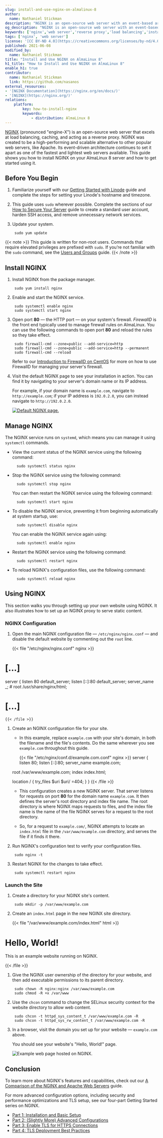 ```yaml
---
slug: install-and-use-nginx-on-almalinux-8
author:
  name: Nathaniel Stickman
description: "NGINX is an open-source web server with an event-based architecture designed for efficiency and concurrency. In this guide, learn how to install and start using NGINX on your AlmaLinux 8 server."
og_description: "NGINX is an open-source web server with an event-based architecture designed for efficiency and concurrency. In this guide, learn how to install and start using NGINX on your AlmaLinux 8 server."
keywords: ['nginx','web server','reverse proxy','load balancing','install nginx on almalinux 8','alma linux']
tags: ['nginx', 'web server']
license: '[CC BY-ND 4.0](https://creativecommons.org/licenses/by-nd/4.0)'
published: 2021-06-08
modified_by:
  name: Nathaniel Stickman
title: "Install and Use NGINX on AlmaLinux 8"
h1_title: "How to Install and Use NGINX on AlmaLinux 8"
enable_h1: true
contributor:
  name: Nathaniel Stickman
  link: https://github.com/nasanos
external_resources:
- '[NGINX Documentation](https://nginx.org/en/docs/)'
- '[NGINX](https://nginx.org/)'
relations:
    platform:
        key: how-to-install-nginx
        keywords:
            - distribution: AlmaLinux 8
---
```


[NGINX](https://nginx.org/) (pronounced "engine-X") is an open-source web server that excels at load balancing, caching, and acting as a reverse proxy. NGINX was created to be a high-performing and scalable alternative to other popular web servers, like Apache. Its event-driven architecture continues to set it apart as one of the fastest and lightest web servers available. This guide shows you how to install NGINX on your AlmaLinux 8 server and how to get started using it.

## Before You Begin

1. Familiarize yourself with our [Getting Started with Linode](/docs/getting-started/) guide and complete the steps for setting your Linode's hostname and timezone.

1. This guide uses `sudo` wherever possible. Complete the sections of our [How to Secure Your Server](/docs/security/securing-your-server/) guide to create a standard user account, harden SSH access, and remove unnecessary network services.

1. Update your system.

        sudo yum update

{{< note >}}
This guide is written for non-root users. Commands that require elevated privileges are prefixed with `sudo`. If you’re not familiar with the `sudo` command, see the [Users and Groups](/docs/tools-reference/linux-users-and-groups/) guide.
{{< /note >}}

## Install NGINX

1. Install NGINX from the package manager.

        sudo yum install nginx

1. Enable and start the NGINX service.

        sudo systemctl enable nginx
        sudo systemctl start nginx

1. Open port **80** — the HTTP port — on your system's firewall. *FirewallD* is the front end typically used to manage firewall rules on AlmaLinux. You can use the following commands to open port **80** and reload the rules so they take effect.

        sudo firewall-cmd --zone=public --add-service=http
        sudo firewall-cmd --zone=public --add-service=http --permanent
        sudo firewall-cmd --reload

    Refer to our [Introduction to FirewallD on CentOS](/docs/security/firewalls/introduction-to-firewalld-on-centos/) for more on how to use FirewallD for managing your server's firewall.

1. Visit the default NGINX page to see your installation in action. You can find it by navigating to your server's domain name or its IP address.

    For example, if your domain name is `example.com`, navigate to `http://example.com`; if your IP address is `192.0.2.0`, you can instead navigate to  `http://192.0.2.0`.

    [![Default NGINX page.](nginx-default-page_small.png)](nginx-default-page.png)

## Manage NGINX

The NGINX service runs on `systemd`, which means you can manage it using `systemctl` commands.

- View the current status of the NGINX service using the following command:

        sudo systemctl status nginx

- Stop the NGINX service using the following command:

        sudo systemctl stop nginx

    You can then restart the NGINX service using the following command:

        sudo systemctl start nginx

- To disable the NGINX service, preventing it from beginning automatically at system startup, use:

        sudo systemctl disable nginx

    You can enable the NGINX service again using:

        sudo systemctl enable nginx

- Restart the NGINX service using the following command:

        sudo systemctl restart nginx

- To reload NGINX's configuration files, use the following command:

        sudo systemctl reload nginx

## Using NGINX

This section walks you through setting up your own website using NGINX. It also illustrates how to set up an NGINX proxy to serve static content.

### NGINX Configuration

1. Open the main NGINX configuration file — `/etc/nginx/nginx.conf` — and disable the default website by commenting out the `root` line.

    {{< file "/etc/nginx/nginx.conf" nginx >}}
# [...]

server {
    listen       80 default_server;
    listen       [::]:80 default_server;
    server_name  _;
    # root         /usr/share/nginx/html;

# [...]
    {{< /file >}}

1. Create an NGINX configuration file for your site.

    - In this example, replace `example.com` with your site's domain, in both the filename and the file's contents. Do the same wherever you see `example.com` throughout this guide.

       {{< file "/etc/nginx/conf.d/example.com.conf" nginx >}}
server {
    listen 80;
    listen [::]:80;
    server_name  example.com;

    root /var/www/example.com;
    index index.html;

    location / {
        try_files $uri $uri/ =404;
    }
}
    {{< /file >}}

    - This configuration creates a new NGINX server. That server listens for requests on port **80** for the domain name `example.com`. It then defines the server's root directory and index file name. The root directory is where NGINX maps requests to files, and the index file name is the name of the file NGINX serves for a request to the root directory.

    - So, for a request to `example.com/`, NGINX attempts to locate an `index.html` file in the `/var/www/example.com` directory, and serves the file if it finds it there.

1. Run NGINX's configuration test to verify your configuration files.

        sudo nginx -t

1. Restart NGINX for the changes to take effect.

        sudo systemctl restart nginx

### Launch the Site

1. Create a directory for your NGINX site's content.

        sudo mkdir -p /var/www/example.com

1. Create an `index.html` page in the new NGINX site directory.

    {{< file "/var/www/example.com/index.html" html >}}
<!doctype html>
<html>
<body>
    <h1>Hello, World!</h1>
    <p>This is an example website running on NGINX.</p>
</body>
</html>
    {{< /file >}}

1. Give the NGINX user ownership of the directory for your website, and then add executable permissions to its parent directory.

        sudo chown -R nginx:nginx /var/www/example.com
        sudo chmod -R +x /var/www

1. Use the `chcon` command to change the SELinux security context for the website directory to allow web content.

        sudo chcon -t httpd_sys_content_t /var/www/example.com -R
        sudo chcon -t httpd_sys_rw_content_t /var/www/example.com -R

1. In a browser, visit the domain you set up for your website — `example.com` above.

    You should see your website's "Hello, World!" page.

    ![Example web page hosted on NGINX.](nginx-example-page.png)

## Conclusion

To learn more about NGINX's features and capabilities, check out our [A Comparison of the NGINX and Apache Web Servers](/docs/guides/comparing-nginx-and-apache-web-servers/) guide.

For more advanced configuration options, including security and performance optimizations and TLS setup, see our four-part Getting Started series on NGINX.

- [Part 1: Installation and Basic Setup](/docs/web-servers/nginx/nginx-installation-and-basic-setup/)
- [Part 2: (Slightly More) Advanced Configurations](/docs/web-servers/nginx/slightly-more-advanced-configurations-for-nginx/)
- [Part 3: Enable TLS for HTTPS Connections](/docs/web-servers/nginx/enable-tls-on-nginx-for-https-connections/)
- [Part 4: TLS Deployment Best Practices](/docs/web-servers/nginx/tls-deployment-best-practices-for-nginx/)
